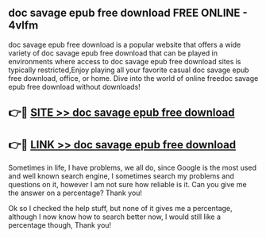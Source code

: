 ## doc savage epub free download FREE ONLINE - 4vlfm

doc savage epub free download is a popular website that offers a wide variety of doc savage epub free download that can be played in environments where access to doc savage epub free download sites is typically restricted,Enjoy playing all your favorite casual doc savage epub free download, office, or home. Dive into the world of online freedoc savage epub free download without downloads!

## 👉🔴 [SITE >> doc savage epub free download](http://news.freeplayer.one?title=doc_savage_epub_free_download&ref=FRRE)

## 👉🔴 [LINK >> doc savage epub free download](http://news.freeplayer.one?title=doc_savage_epub_free_download&ref=FREE)

Sometimes in life, I have problems, we all do, since Google is the most used and well known search engine, I sometimes search my problems and questions on it, however I am not sure how reliable is it. Can you give me the answer on a percentage? Thank you!

Ok so I checked the help stuff, but none of it gives me a percentage, although I now know how to search better now, I would still like a percentage though, Thank you!